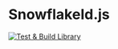 # SnowflakeId.js

[![Test & Build Library](https://github.com/blitzbeule/SnowflakeId-js/actions/workflows/node.js.yml/badge.svg)](https://github.com/blitzbeule/SnowflakeId-js/actions/workflows/node.js.yml)
